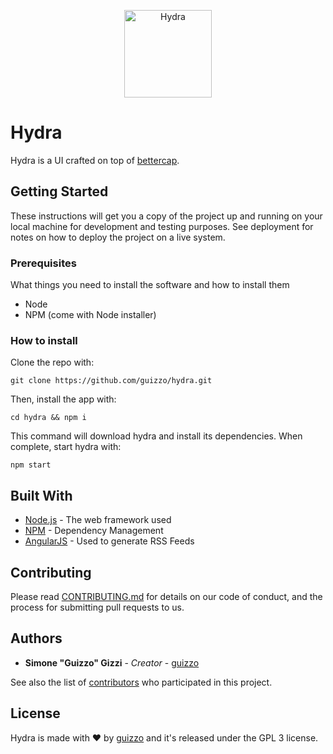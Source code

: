 <p align="center">
  <img alt="Hydra" src="https://github.com/guizzo/hydra/blob/master/assets/images/logo.png" height="140" />
</p>

# Hydra

Hydra is a UI crafted on top of [bettercap](https://www.bettercap.org/).

## Getting Started

These instructions will get you a copy of the project up and running on your local machine for development and testing purposes. See deployment for notes on how to deploy the project on a live system.

### Prerequisites

What things you need to install the software and how to install them

- Node
- NPM (come with Node installer)

### How to install

Clone the repo with:

```
git clone https://github.com/guizzo/hydra.git
```

Then, install the app with:

```
cd hydra && npm i
```

This command will download hydra and install its dependencies.
When complete, start hydra with: 

```
npm start
```

## Built With

* [Node.js](http://www.dropwizard.io/1.0.2/docs/) - The web framework used
* [NPM](https://maven.apache.org/) - Dependency Management
* [AngularJS](https://rometools.github.io/rome/) - Used to generate RSS Feeds

## Contributing

Please read [CONTRIBUTING.md](https://gist.github.com/PurpleBooth/b24679402957c63ec426) for details on our code of conduct, and the process for submitting pull requests to us.

## Authors

* **Simone "Guizzo" Gizzi** - *Creator* - [guizzo](https://github.com/guizzo)

See also the list of [contributors](https://github.com/guizzo/hydra/graphs/contributors) who participated in this project.

## License

Hydra is made with ♥ by [guizzo](https://github.com/guizzo) and it's released under the GPL 3 license.
